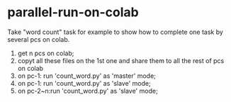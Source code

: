 # parallel-run-on-colab
Take "word count" task for example to show how to complete one task by several pcs on colab.

1. get n pcs on colab;
2. copyt all these files on the 1st one and share them to all the rest of pcs on colab
3. on pc-1: run 'count_word.py' as 'master' mode;
4. on pc-1: run 'count_word.py' as 'slave' mode;
5. on pc-2~n:run 'count_word.py' as 'slave' mode;
